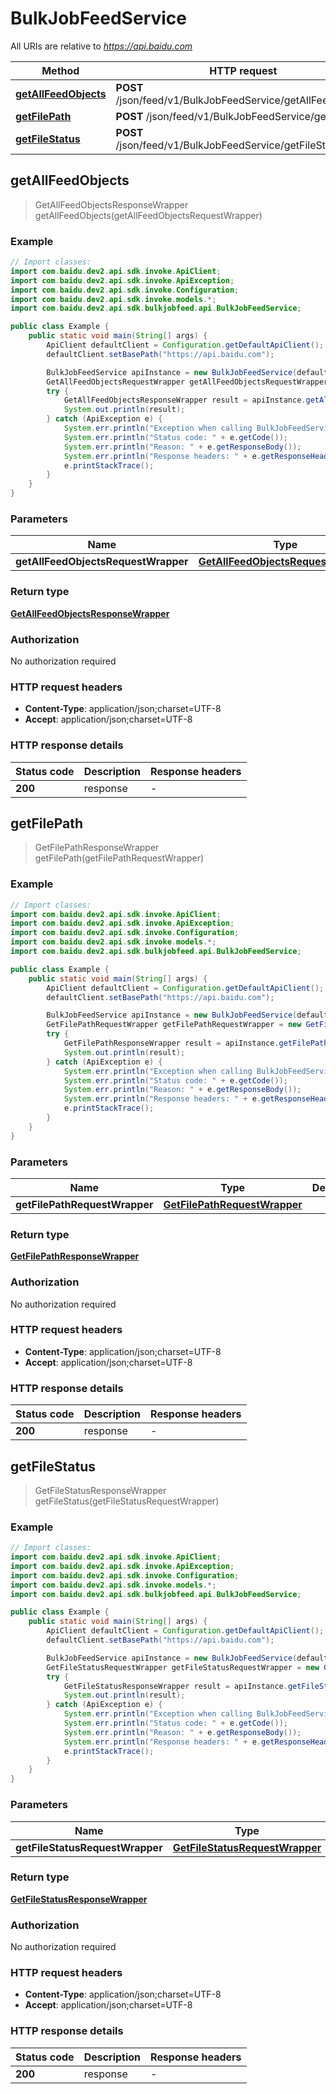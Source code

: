 # BulkJobFeedService

All URIs are relative to *https://api.baidu.com*

Method | HTTP request | Description
------------- | ------------- | -------------
[**getAllFeedObjects**](BulkJobFeedService.md#getAllFeedObjects) | **POST** /json/feed/v1/BulkJobFeedService/getAllFeedObjects | 
[**getFilePath**](BulkJobFeedService.md#getFilePath) | **POST** /json/feed/v1/BulkJobFeedService/getFilePath | 
[**getFileStatus**](BulkJobFeedService.md#getFileStatus) | **POST** /json/feed/v1/BulkJobFeedService/getFileStatus | 



## getAllFeedObjects

> GetAllFeedObjectsResponseWrapper getAllFeedObjects(getAllFeedObjectsRequestWrapper)



### Example

```java
// Import classes:
import com.baidu.dev2.api.sdk.invoke.ApiClient;
import com.baidu.dev2.api.sdk.invoke.ApiException;
import com.baidu.dev2.api.sdk.invoke.Configuration;
import com.baidu.dev2.api.sdk.invoke.models.*;
import com.baidu.dev2.api.sdk.bulkjobfeed.api.BulkJobFeedService;

public class Example {
    public static void main(String[] args) {
        ApiClient defaultClient = Configuration.getDefaultApiClient();
        defaultClient.setBasePath("https://api.baidu.com");

        BulkJobFeedService apiInstance = new BulkJobFeedService(defaultClient);
        GetAllFeedObjectsRequestWrapper getAllFeedObjectsRequestWrapper = new GetAllFeedObjectsRequestWrapper(); // GetAllFeedObjectsRequestWrapper | 
        try {
            GetAllFeedObjectsResponseWrapper result = apiInstance.getAllFeedObjects(getAllFeedObjectsRequestWrapper);
            System.out.println(result);
        } catch (ApiException e) {
            System.err.println("Exception when calling BulkJobFeedService#getAllFeedObjects");
            System.err.println("Status code: " + e.getCode());
            System.err.println("Reason: " + e.getResponseBody());
            System.err.println("Response headers: " + e.getResponseHeaders());
            e.printStackTrace();
        }
    }
}
```

### Parameters


Name | Type | Description  | Notes
------------- | ------------- | ------------- | -------------
 **getAllFeedObjectsRequestWrapper** | [**GetAllFeedObjectsRequestWrapper**](GetAllFeedObjectsRequestWrapper.md)|  |

### Return type

[**GetAllFeedObjectsResponseWrapper**](GetAllFeedObjectsResponseWrapper.md)

### Authorization

No authorization required

### HTTP request headers

- **Content-Type**: application/json;charset=UTF-8
- **Accept**: application/json;charset=UTF-8


### HTTP response details
| Status code | Description | Response headers |
|-------------|-------------|------------------|
| **200** | response |  -  |


## getFilePath

> GetFilePathResponseWrapper getFilePath(getFilePathRequestWrapper)



### Example

```java
// Import classes:
import com.baidu.dev2.api.sdk.invoke.ApiClient;
import com.baidu.dev2.api.sdk.invoke.ApiException;
import com.baidu.dev2.api.sdk.invoke.Configuration;
import com.baidu.dev2.api.sdk.invoke.models.*;
import com.baidu.dev2.api.sdk.bulkjobfeed.api.BulkJobFeedService;

public class Example {
    public static void main(String[] args) {
        ApiClient defaultClient = Configuration.getDefaultApiClient();
        defaultClient.setBasePath("https://api.baidu.com");

        BulkJobFeedService apiInstance = new BulkJobFeedService(defaultClient);
        GetFilePathRequestWrapper getFilePathRequestWrapper = new GetFilePathRequestWrapper(); // GetFilePathRequestWrapper | 
        try {
            GetFilePathResponseWrapper result = apiInstance.getFilePath(getFilePathRequestWrapper);
            System.out.println(result);
        } catch (ApiException e) {
            System.err.println("Exception when calling BulkJobFeedService#getFilePath");
            System.err.println("Status code: " + e.getCode());
            System.err.println("Reason: " + e.getResponseBody());
            System.err.println("Response headers: " + e.getResponseHeaders());
            e.printStackTrace();
        }
    }
}
```

### Parameters


Name | Type | Description  | Notes
------------- | ------------- | ------------- | -------------
 **getFilePathRequestWrapper** | [**GetFilePathRequestWrapper**](GetFilePathRequestWrapper.md)|  |

### Return type

[**GetFilePathResponseWrapper**](GetFilePathResponseWrapper.md)

### Authorization

No authorization required

### HTTP request headers

- **Content-Type**: application/json;charset=UTF-8
- **Accept**: application/json;charset=UTF-8


### HTTP response details
| Status code | Description | Response headers |
|-------------|-------------|------------------|
| **200** | response |  -  |


## getFileStatus

> GetFileStatusResponseWrapper getFileStatus(getFileStatusRequestWrapper)



### Example

```java
// Import classes:
import com.baidu.dev2.api.sdk.invoke.ApiClient;
import com.baidu.dev2.api.sdk.invoke.ApiException;
import com.baidu.dev2.api.sdk.invoke.Configuration;
import com.baidu.dev2.api.sdk.invoke.models.*;
import com.baidu.dev2.api.sdk.bulkjobfeed.api.BulkJobFeedService;

public class Example {
    public static void main(String[] args) {
        ApiClient defaultClient = Configuration.getDefaultApiClient();
        defaultClient.setBasePath("https://api.baidu.com");

        BulkJobFeedService apiInstance = new BulkJobFeedService(defaultClient);
        GetFileStatusRequestWrapper getFileStatusRequestWrapper = new GetFileStatusRequestWrapper(); // GetFileStatusRequestWrapper | 
        try {
            GetFileStatusResponseWrapper result = apiInstance.getFileStatus(getFileStatusRequestWrapper);
            System.out.println(result);
        } catch (ApiException e) {
            System.err.println("Exception when calling BulkJobFeedService#getFileStatus");
            System.err.println("Status code: " + e.getCode());
            System.err.println("Reason: " + e.getResponseBody());
            System.err.println("Response headers: " + e.getResponseHeaders());
            e.printStackTrace();
        }
    }
}
```

### Parameters


Name | Type | Description  | Notes
------------- | ------------- | ------------- | -------------
 **getFileStatusRequestWrapper** | [**GetFileStatusRequestWrapper**](GetFileStatusRequestWrapper.md)|  |

### Return type

[**GetFileStatusResponseWrapper**](GetFileStatusResponseWrapper.md)

### Authorization

No authorization required

### HTTP request headers

- **Content-Type**: application/json;charset=UTF-8
- **Accept**: application/json;charset=UTF-8


### HTTP response details
| Status code | Description | Response headers |
|-------------|-------------|------------------|
| **200** | response |  -  |

